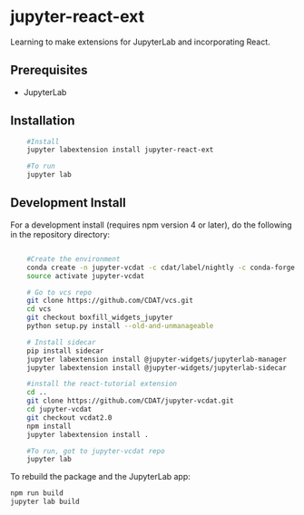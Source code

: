 # jupyter-react-ext

Learning to make extensions for JupyterLab and incorporating React.


## Prerequisites

* JupyterLab

## Installation

```bash
    #Install
    jupyter labextension install jupyter-react-ext

    #To run
    jupyter lab
```

## Development Install

For a development install (requires npm version 4 or later), do the following in the repository directory:

```bash

    #Create the environment
    conda create -n jupyter-vcdat -c cdat/label/nightly -c conda-forge -c cdat -c anaconda libcurl ipython nodejs vcs jupyterlab jupyter flake8 autopep8 pip nb_conda jupyterhub ipywidgets python=3
    source activate jupyter-vcdat

    # Go to vcs repo
    git clone https://github.com/CDAT/vcs.git
    cd vcs
    git checkout boxfill_widgets_jupyter
    python setup.py install --old-and-unmanageable

    # Install sidecar
    pip install sidecar
    jupyter labextension install @jupyter-widgets/jupyterlab-manager
    jupyter labextension install @jupyter-widgets/jupyterlab-sidecar

    #install the react-tutorial extension
    cd ..
    git clone https://github.com/CDAT/jupyter-vcdat.git
    cd jupyter-vcdat
    git checkout vcdat2.0
    npm install
    jupyter labextension install .

    #To run, got to jupyter-vcdat repo
    jupyter lab

```

To rebuild the package and the JupyterLab app:

```bash
npm run build
jupyter lab build
```
